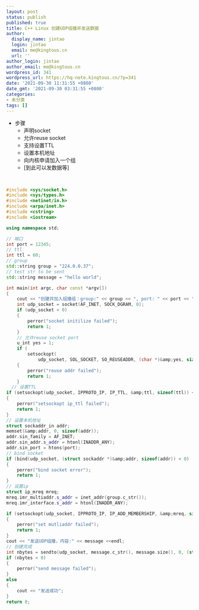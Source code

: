 ```yaml
---
layout: post
status: publish
published: true
title: C++ Linux 创建UDP组播并发送数据
author:
  display_name: jintao
  login: jintao
  email: me@kingtous.cn
  url: ''
author_login: jintao
author_email: me@kingtous.cn
wordpress_id: 341
wordpress_url: https://hq-note.kingtous.cn/?p=341
date: '2021-09-30 11:31:55 +0800'
date_gmt: '2021-09-30 03:31:55 +0800'
categories:
- 未分类
tags: []
---
```

<p><!-- wp:list --></p>
<ul>
<li>步骤
<ul>
<li>声明socket</li>
<li>允许reuse socket</li>
<li>支持设置TTL</li>
<li>设置本机地址</li>
<li>向内核申请加入一个组</li>
<li>[到此可以发数据等]</li>
</ul>
</li>
</ul>
<p><!-- /wp:list --></p>
<p><!-- wp:enlighter/codeblock {"language":"cpp"} --></p>
<pre class="EnlighterJSRAW" data-enlighter-language="cpp" data-enlighter-theme="" data-enlighter-highlight="" data-enlighter-linenumbers="" data-enlighter-lineoffset="" data-enlighter-title="" data-enlighter-group="">

```c++
#include <sys/socket.h>
#include <sys/types.h>
#include <netinet/in.h>
#include <arpa/inet.h>
#include <cstring>
#include <iostream>

using namespace std;

// 端口
int port = 12345;
// ttl
int ttl = 60;
// group
std::string group = "224.0.0.37";
// test str to be sent
std::string message = "hello world";

int main(int argc, char const *argv[])
{
    cout << "创建并加入组播组：group:" << group << ", port: " << port << ", TTL:" << ttl << endl;
    int udp_socket = socket(AF_INET, SOCK_DGRAM, 0);
    if (udp_socket < 0)
    {
        perror("socket initilize failed");
        return 1;
    }
    // 允许reuse socket port
    u_int yes = 1;
    if (
        setsockopt(
            udp_socket, SOL_SOCKET, SO_REUSEADDR, (char *)&amp;yes, sizeof(yes)) < 0)
    {
        perror("reuse addr failed");
        return 1;
    }
  // 设置TTL
if (setsockopt(udp_socket, IPPROTO_IP, IP_TTL, &amp;ttl, sizeof(ttl)) < 0)
{
    perror("setsockopt ip_ttl failed");
    return 1;
}
// 设置本机地址
struct sockaddr_in addr;
memset(&amp;addr, 0, sizeof(addr));
addr.sin_family = AF_INET;
addr.sin_addr.s_addr = htonl(INADDR_ANY);
addr.sin_port = htons(port);
// bind socket
if (bind(udp_socket, (struct sockaddr *)&amp;addr, sizeof(addr)) < 0)
{
    perror("bind socket error");
    return 1;
}
// 设置ip
struct ip_mreq mreq;
mreq.imr_multiaddr.s_addr = inet_addr(group.c_str());
mreq.imr_interface.s_addr = htonl(INADDR_ANY);

if (setsockopt(udp_socket, IPPROTO_IP, IP_ADD_MEMBERSHIP, &amp;mreq, sizeof(mreq)) < 0)
{
    perror("set mutliaddr failed");
    return 1;
}
cout << "发送UDP组播，内容:" << message <<endl; 
// 创建完成
int nbytes = sendto(udp_socket, message.c_str(), message.size(), 0, (struct sockaddr *)&amp;addr, sizeof(addr));
if (nbytes < 0)
{
    perror("send message failed");
}
else
{
    cout << "发送成功";
}
return 0;
```

<p><!-- /wp:enlighter/codeblock --></p>
